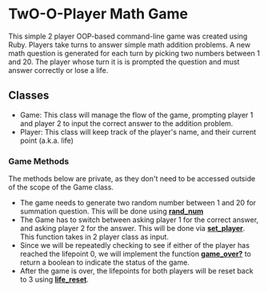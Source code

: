 # TwO-O-Player Math Game

This simple 2 player OOP-based command-line game was created using Ruby. Players take turns to answer simple math addition problems. A new math question is generated for each turn by picking two numbers between 1 and 20. The player whose turn it is is prompted the question and must answer correctly or lose a life.

## Classes

- Game: This class will manage the flow of the game, prompting player 1 and player 2 to input the correct answer to the addition problem.
- Player: This class will keep track of the player's name, and their current point (a.k.a. life)

### Game Methods

The methods below are private, as they don't need to be accessed outside of the scope of the Game class.

- The game needs to generate two random number between 1 and 20 for summation question. This will be done using **<ins>rand_num</ins>**
- The Game has to switch between asking player 1 for the correct answer, and asking player 2 for the answer. This will be done via **<ins>set_player</ins>**. This function takes in 2 player class as input.
- Since we will be repeatedly checking to see if either of the player has reached the lifepoint 0, we will implement the function **<ins>game_over?</ins>** to return a boolean to indicate the status of the game.
- After the game is over, the lifepoints for both players will be reset back to 3 using **<ins>life_reset</ins>**.